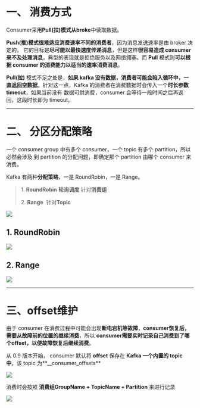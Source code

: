 # 一、 消费方式

Consumer采用**Pull(拉)**模式从**broke**中读取数据。

**Push(推)**模式**很难适应消费速率不同的消费者**，因为消息发送速率是由 broker 决定的。 它的目标是**尽可能以最快速度传递消息**，但是这样**很容易造成 consumer 来不及处理消息**，典型的表现就是拒绝服务以及网络拥塞。而 **Pull** 模式则**可以根据 consumer 的消费能力以适当的速率消费消息**。

**Pull(拉)** 模式不足之处是，**如果 kafka 没有数据，消费者可能会陷入循环中，一直返回空数据**。针对这一点，Kafka 的消费者在消费数据时会传入一个**时长参数 timeout**，如果当前没有 数据可供消费，consumer 会等待一段时间之后再返回，这段时长即为 timeout。

---

# 二、 分区分配策略

一个 consumer group 中有多个 consumer，一个 topic 有多个 partition，所以必然会涉及 到 partition 的分配问题，即确定那个 partition 由哪个 consumer 来消费。

Kafka 有两种**分配策略**，一是 RoundRobin，一是 Range。

> 1. **RoundRobin** **轮询调度** 针对**消费组**
> 
> 2. **Range**  针对**Topic**

![](https://img-blog.csdnimg.cn/20210518151903982.png?x-oss-process=image/watermark,type_ZmFuZ3poZW5naGVpdGk,shadow_10,text_aHR0cHM6Ly9ibG9nLmNzZG4ubmV0L3BhbmppYW5sb25nV1VIQU4=,size_16,color_FFFFFF,t_70)

## 1. RoundRobin

![](https://img-blog.csdnimg.cn/20210518102646271.png?x-oss-process=image/watermark,type_ZmFuZ3poZW5naGVpdGk,shadow_10,text_aHR0cHM6Ly9ibG9nLmNzZG4ubmV0L3BhbmppYW5sb25nV1VIQU4=,size_16,color_FFFFFF,t_70)

## 2. Range

![](https://img-blog.csdnimg.cn/20210518151837168.png?x-oss-process=image/watermark,type_ZmFuZ3poZW5naGVpdGk,shadow_10,text_aHR0cHM6Ly9ibG9nLmNzZG4ubmV0L3BhbmppYW5sb25nV1VIQU4=,size_16,color_FFFFFF,t_70)

---

# 三、offset维护

由于 consumer 在消费过程中可能会出现**断电宕机等故障**，**consumer恢复后，需要从故障前的位置的继续消费**，所以 **consumer需要实时记录自己消费到了哪个offset，以便故障恢复后继续消费**。

从 0.9 版本开始， consumer 默认将 **offset** 保存在 **Kafka 一个内置的 topic 中**，该 topic 为**__consumer_offsets**

![](https://img-blog.csdnimg.cn/20210518152234678.png?x-oss-process=image/watermark,type_ZmFuZ3poZW5naGVpdGk,shadow_10,text_aHR0cHM6Ly9ibG9nLmNzZG4ubmV0L3BhbmppYW5sb25nV1VIQU4=,size_16,color_FFFFFF,t_70)

消费时会按照 **消费组GroupName + TopicName + Partition** 来进行记录

![](https://img-blog.csdnimg.cn/20210518111416195.png?x-oss-process=image/watermark,type_ZmFuZ3poZW5naGVpdGk,shadow_10,text_aHR0cHM6Ly9ibG9nLmNzZG4ubmV0L3BhbmppYW5sb25nV1VIQU4=,size_16,color_FFFFFF,t_70)
